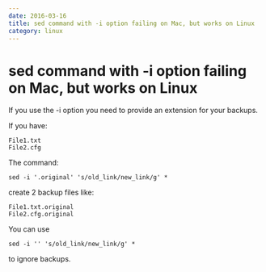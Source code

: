 ```yaml
---
date: 2016-03-16
title: sed command with -i option failing on Mac, but works on Linux
category: linux
---
```

# sed command with -i option failing on Mac, but works on Linux



If you use the -i option you need to provide an extension for your backups.

If you have:
```
File1.txt
File2.cfg
```
The command:

`sed -i '.original' 's/old_link/new_link/g' *`

create 2 backup files like:
```
File1.txt.original
File2.cfg.original
```
You can use

`sed -i '' 's/old_link/new_link/g' *`

to ignore backups.

